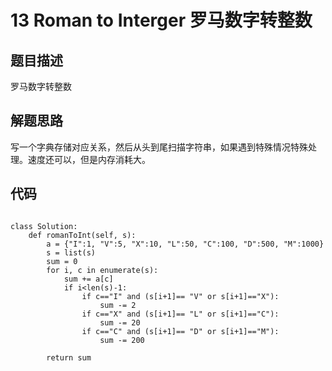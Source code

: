 # 13 Roman to Interger 罗马数字转整数
## 题目描述
罗马数字转整数

## 解题思路

写一个字典存储对应关系，然后从头到尾扫描字符串，如果遇到特殊情况特殊处理。速度还可以，但是内存消耗大。

## 代码

```python3

class Solution:
    def romanToInt(self, s):
        a = {"I":1, "V":5, "X":10, "L":50, "C":100, "D":500, "M":1000}
        s = list(s)
        sum = 0
        for i, c in enumerate(s):
            sum += a[c]
            if i<len(s)-1:
                if c=="I" and (s[i+1]== "V" or s[i+1]=="X"):
                    sum -= 2
                if c=="X" and (s[i+1]== "L" or s[i+1]=="C"):
                    sum -= 20
                if c=="C" and (s[i+1]== "D" or s[i+1]=="M"):
                    sum -= 200                

        return sum

```